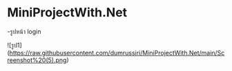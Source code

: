 # MiniProjectWith.Net
-รูปหน้า login 

![รูป1] (https://raw.githubusercontent.com/dumrussiri/MiniProjectWith.Net/main/Screenshot%20(5).png)
